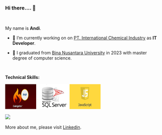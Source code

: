 ### Hi there.... 👋

</br>

My name is **Andi**.

- 🔭 I’m currently working on on [PT. International Chemical Industry](https://www.abc-battery.com/) as **IT Developer**.

- 🌱 I graduated from [Bina Nusantara University](https://binus.ac.id/) in 2023 with master degree of computer science. 

</br>

**Technical Skills:**

<code><img height="80" width="100" src="images/phpCI.jpg"></code>
<code><img height="80" width="100" src="images/sqlserver.jpg"></code>
<code><img height="80" width="100" src="images/javascript.jpg"></code>

<p align="left">
<a href="https://github.com/gilangadhan">
  <img height="180em" src="https://github-readme-stats-eight-theta.vercel.app/api?username=godinandi&show_icons=true&theme=algolia&include_all_commits=true&count_private=true"/>
</a>
</p>

More about me, please visit [Linkedin](https://www.linkedin.com/in/andititony/). 

<!--
**godinandi/godinandi** is a ✨ _special_ ✨ repository because its `README.md` (this file) appears on your GitHub profile.

Here are some ideas to get you started:

- 🔭 I’m currently working on ...
- 🌱 I’m currently learning ...
- 👯 I’m looking to collaborate on ...
- 🤔 I’m looking for help with ...
- 💬 Ask me about ...

- 😄 Pronouns: ...
- ⚡ Fun fact: ...
-->

